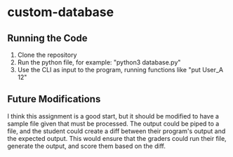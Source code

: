 # custom-database
## Running the Code
1. Clone the repository
2. Run the python file, for example: "python3 database.py"
3. Use the CLI as input to the program, running functions like "put User_A 12"
## Future Modifications
I think this assignment is a good start, but it should be modified to have a sample file given that must be processed. The output could be piped to a file, and the student could create a diff between their program's output and the expected output. This would ensure that the graders could run their file, generate the output, and score them based on the diff.
